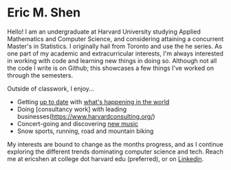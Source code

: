 # Eric M. Shen

Hello! I am an undergraduate at Harvard University studying Applied Mathematics and Computer Science, and considering attaining a concurrent Master's in Statistics. I originally hail from Toronto and use the he series. As one part of my academic and extracurricular interests, I'm always interested in working with code and learning new things in doing so. Although not all the code I write is on Github; this showcases a few things I've worked on through the semesters.

Outside of classwork, I enjoy...
- Getting [up to date](https://news.ycombinator.com/) with [what's happening in the world](https://ground.news/)
- Doing [consultancy work] with leading businesses(https://www.harvardconsulting.org/)
- Concert-going and discovering [new music](https://open.spotify.com/user/mcjmy0h6k1c0g8pfmselhlbfs?si=38eb74cdf2784593)
- Snow sports, running, road and mountain biking

My interests are bound to change as the months progress, and as I continue exploring the different trends dominating computer science and tech. Reach me at ericshen at college dot harvard edu (preferred), or on [Linkedin](https://www.linkedin.com/in/eric-shen/).

<!-- 
**ericmshen/ericmshen** is a ✨ _special_ ✨ repository because its `README.md` (this file) appears on your GitHub profile.

Here are some ideas to get you started:

- 🔭 I’m currently working on ...
- 🌱 I’m currently learning ...
- 👯 I’m looking to collaborate on ...
- 🤔 I’m looking for help with ...
- 💬 Ask me about ...
- 📫 How to reach me: ...
- 😄 Pronouns: ...
- ⚡ Fun fact: ...
-->
